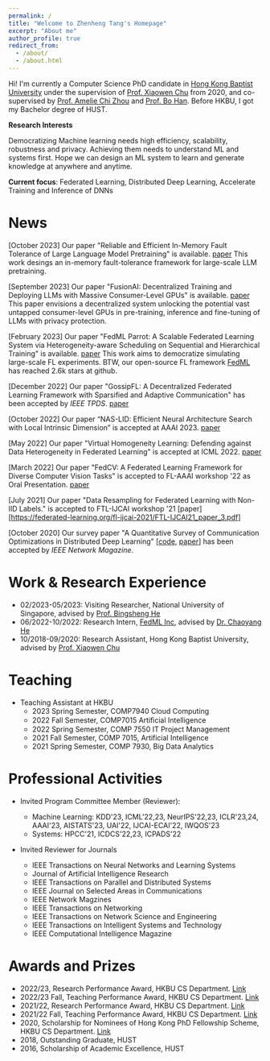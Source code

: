 ```yaml
---
permalink: /
title: "Welcome to Zhenheng Tang's Homepage"
excerpt: "About me"
author_profile: true
redirect_from: 
  - /about/
  - /about.html
---
```


Hi! I'm currently a Computer Science PhD candidate in [Hong Kong Baptist University](https://www.hkbu.edu.hk) under the supervision of [Prof. Xiaowen Chu](https://sites.google.com/view/chuxiaowen) from 2020, and co-supervised by [Prof. Amelie Chi Zhou](https://www.comp.hkbu.edu.hk/~amelieczhou/) and [Prof. Bo Han](https://bhanml.github.io/). Before HKBU, I got my Bachelor degree of HUST.


**Research Interests**

Democratizing Machine learning needs high efficiency, scalability, robustness and privacy. Achieving them needs to understand ML and systems first. Hope we can design an ML system to learn and generate knowledge at anywhere and anytime.

**Current focus**: Federated Learning, Distributed Deep Learning, Accelerate Training and Inference of DNNs



News
======

<!-- [April 2023] Invited to serve as a reviewer for KDD 2023 and NeurIPS 2023. -->



[October 2023] Our paper "Reliable and Efficient In-Memory Fault Tolerance of Large Language Model Pretraining" is available. [paper](https://arxiv.org/pdf/2310.12670.pdf) This work desings an in-memory fault-tolerance framework for large-scale LLM pretraining.

[September 2023] Our paper "FusionAI: Decentralized Training and Deploying LLMs with Massive Consumer-Level GPUs" is available. [paper](https://arxiv.org/abs/2309.01172) This paper envisions a decentralized system unlocking the potential vast untapped consumer-level GPUs in pre-training, inference and fine-tuning of LLMs with privacy protection.


[February 2023] Our paper "FedML Parrot: A Scalable Federated Learning System via Heterogeneity-aware Scheduling on Sequential and Hierarchical Training" is available. [paper](https://arxiv.org/pdf/2303.01778.pdf) This work aims to democratize simulating large-scale FL experiments. BTW, our open-source FL framework [FedML](https://github.com/FedML-AI/FedML) has reached 2.6k stars at github.

<!-- [December 2022] Invited to serve as a reviewer for KDD 2023 and ICML 2023. -->

[December 2022] Our paper "GossipFL: A Decentralized Federated Learning Framework with Sparsified and Adaptive Communication" has been accepted by *IEEE TPDS*. [paper](https://ieeexplore.ieee.org/document/9996127)


[October 2022] Our paper “NAS-LID: Efficient Neural Architecture Search with Local Intrinsic Dimension” is accepted at AAAI 2023. [paper](https://arxiv.org/abs/2211.12759)

<!-- [October 2022] Invited to serve as a reviewer for ICLR 2022. -->

<!-- [August 2022] Invited to serve as a reviewer for AAAI 2023. -->

[May 2022] Our paper "Virtual Homogeneity Learning: Defending against Data Heterogeneity in Federated Learning" is accepted at ICML 2022. [paper](https://proceedings.mlr.press/v162/tang22d.html)

<!-- [May 2022] Invited to serve as a reviewer for NeurIPS 2022. -->


[March 2022] Our paper "FedCV: A Federated Learning Framework for Diverse Computer Vision Tasks" is accepted to FL-AAAI workshop '22 as Oral Presentation. [paper](https://arxiv.org/pdf/2111.11066.pdf)


<!-- [December 2021] Invited to serve as a reviewer for ICML 2022. -->

[July 2021] Our paper "Data Resampling for Federated Learning with Non-IID Labels." is accepted to FTL-IJCAI workshop '21 [paper] [https://federated-learning.org/fl-ijcai-2021/FTL-IJCAI21_paper_3.pdf]


[October 2020] Our survey paper "A Quantitative Survey of Communication Optimizations in Distributed Deep Learning" \[[code](https://github.com/HKBU-HPML/ddl-benchmarks), [paper](https://arxiv.org/abs/2005.13247)\] has been accepted by *IEEE Network Magazine*.


Work & Research Experience 
======
- 02/2023-05/2023: Visiting Researcher, National University of Singapore, advised by [Prof. Bingsheng He](https://www.comp.nus.edu.sg/~hebs/)
- 06/2022-10/2022: Research Intern, [FedML Inc](https://www.fedml.ai/), advised by [Dr. Chaoyang He](https://chaoyanghe.com/)
- 10/2018-09/2020: Research Assistant, Hong Kong Baptist University, advised by [Prof. Xiaowen Chu](https://sites.google.com/view/chuxiaowen)


Teaching
======
- Teaching Assistant at HKBU
    - 2023 Spring Semester, COMP7940 Cloud Computing
    - 2022 Fall Semester, COMP7015 Artiﬁcial Intelligence 
    - 2022 Spring Semester, COMP 7550 IT Project Management
    - 2021 Fall Semester, COMP 7015, Artificial Intelligence
    - 2021 Spring Semester, COMP 7930, Big Data Analytics

Professional Activities
======
- Invited Program Committee Member (Reviewer):
    - Machine Learning: KDD'23, ICML'22,23, NeurIPS'22,23, ICLR'23,24, AAAI'23, AISTATS'23, UAI'22, IJCAI-ECAI'22, IWQOS'23
    - Systems: HPCC'21, ICDCS'22,23, ICPADS'22

- Invited Reviewer for Journals
    - IEEE Transactions on Neural Networks and Learning Systems
    - Journal of Artificial Intelligence Research
    - IEEE Transactions on Parallel and Distributed Systems
    - IEEE Journal on Selected Areas in Communications
    - IEEE Network Magzines
    - IEEE Transactions on Networking
    - IEEE Transactions on Network Science and Engineering
    - IEEE Transactions on Intelligent Systems and Technology
    - IEEE Computational Intelligence Magazine


Awards and Prizes
======
- 2022/23, Research Performance Award, HKBU CS Department. [Link](https://www.comp.hkbu.edu.hk/v1/?pid=48)
- 2022/23 Fall, Teaching Performance Award, HKBU CS Department. [Link](https://www.comp.hkbu.edu.hk/v1/?pid=48)
- 2021/22, Research Performance Award, HKBU CS Department. [Link](https://www.comp.hkbu.edu.hk/v1/?pid=48)
- 2021/22 Fall, Teaching Performance Award, HKBU CS Department. [Link](https://www.comp.hkbu.edu.hk/v1/?pid=48)
- 2020, Scholarship for Nominees of Hong Kong PhD Fellowship Scheme, HKBU CS Department. [Link](https://www.comp.hkbu.edu.hk/v1/?pid=48)
- 2018, Outstanding Graduate, HUST
- 2016, Scholarship of Academic Excellence, HUST




